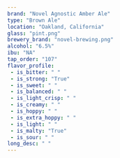 ```yaml
---
brand: "Novel Agnostic Amber Ale"
type: "Brown Ale"
location: "Oakland, California"
glass: "pint.png"
brewery_brand: "novel-brewing.png"
alcohol: "6.5%"
ibu: "NA"
tap_order: "107"
flavor_profile:
 - is_bitter: " "
 - is_strong: "True"
 - is_sweet: " "
 - is_balanced: " "
 - is_light_crisp: " "
 - is_creamy: " "
 - is_hoppy: " "
 - is_extra_hoppy: " "
 - is_light: " "
 - is_malty: "True"
 - is_sour: " "
long_desc: " "
---
```


